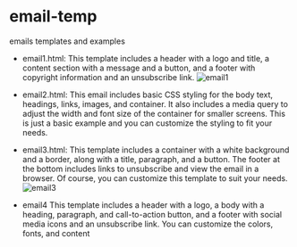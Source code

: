 # email-temp
emails templates
and examples

  * email1.html:
 This template includes a header with a logo and title, a content section with a message and a button, and a footer with copyright information and an unsubscribe link. 
![email1](https://user-images.githubusercontent.com/122694703/223235878-121d3584-7049-41d3-9514-a9a73033b67c.png)



  * email2.html:
 This email includes basic CSS styling for the body text, headings, links, images, and container. It also includes a media query to adjust the width and font size of the container for smaller screens. This is just a basic example and you can customize the styling to fit your needs.

  * email3.html:
   This template includes a container with a white background and a border, along with a title, paragraph, and a button. The footer at the bottom includes links to unsubscribe and view the email in a browser. Of course, you can customize this template to suit your needs.
   ![email3](https://user-images.githubusercontent.com/122694703/223233783-5688a322-c1e6-4374-8d3b-9f9980158710.png)

  * email4 This template includes a header with a logo, a body with a heading, paragraph, and call-to-action button, and a footer with social media icons and an unsubscribe link. You can customize the colors, fonts, and content
